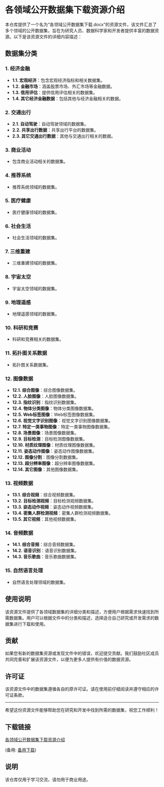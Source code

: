 # 各领域公开数据集下载资源介绍

本仓库提供了一个名为“各领域公开数据集下载.docx”的资源文件，该文件汇总了多个领域的公开数据集，旨在为研究人员、数据科学家和开发者提供丰富的数据资源。以下是该资源文件的详细内容描述：

## 数据集分类

### 1. 经济金融
- **1.1. 宏观经济**：包含宏观经济指标和相关数据集。
- **1.2. 金融市场**：涵盖股票市场、外汇市场等金融数据。
- **1.3. 信用评估**：提供信用评估相关的数据集。
- **1.4. 其它经济金融数据**：包括其他与经济金融相关的数据。

### 2. 交通出行
- **2.1. 自动驾驶**：自动驾驶领域的数据集。
- **2.2. 共享出行数据**：共享出行平台的数据集。
- **2.3. 其它交通出行数据**：其他与交通出行相关的数据。

### 3. 商业活动
- 包含商业活动相关的数据集。

### 4. 推荐系统
- 推荐系统领域的数据集。

### 5. 医疗健康
- 医疗健康领域的数据集。

### 6. 社会生活
- 社会生活领域的数据集。

### 7. 三维重建
- 三维重建领域的数据集。

### 8. 宇宙太空
- 宇宙太空领域的数据集。

### 9. 地理遥感
- 地理遥感领域的数据集。

### 10. 科研和竞赛
- 科研和竞赛相关的数据集。

### 11. 拓扑图关系数据
- 拓扑图关系数据集。

### 12. 图像数据
- **12.1. 综合图像**：综合图像数据集。
- **12.2. 人脸图像**：人脸图像数据集。
- **12.3. 指纹识别**：指纹识别数据集。
- **12.4. 物体分类图像**：物体分类图像数据集。
- **12.5. Web标签图像**：Web标签图像数据集。
- **12.6. 视觉文字识别图像**：视觉文字识别图像数据集。
- **12.7. 特定一类事物图像**：特定一类事物图像数据集。
- **12.8. 场景图像**：场景图像数据集。
- **12.9. 目标检测**：目标检测图像数据集。
- **12.10. 材质纹理图像**：材质纹理图像数据集。
- **12.11. 姿态动作图像**：姿态动作图像数据集。
- **12.12. 图像分割**：图像分割数据集。
- **12.13. 超分辨率图像**：超分辨率图像数据集。
- **12.14. 其它图像**：其他图像数据集。

### 13. 视频数据
- **13.1. 综合视频**：综合视频数据集。
- **13.2. 目标检测视频**：目标检测视频数据集。
- **13.3. 姿态动作视频**：姿态动作视频数据集。
- **13.4. 密集人群检测视频**：密集人群检测视频数据集。
- **13.5. 其它视频**：其他视频数据集。

### 14. 音频数据
- **14.1. 综合音频**：综合音频数据集。
- **14.2. 语音识别**：语音识别数据集。
- **14.3. 音乐歌曲**：音乐歌曲数据集。

### 15. 自然语言处理
- 自然语言处理领域的数据集。

## 使用说明

该资源文件提供了各领域数据集的详细分类和描述，方便用户根据需求快速找到所需数据集。用户可以根据文件中的分类和描述，选择适合自己研究或开发需求的数据集进行下载和使用。

## 贡献

如果您有新的数据集资源或发现文件中的错误，欢迎提交贡献。我们鼓励社区成员共同完善和扩展该资源文件，以便为更多人提供有价值的数据资源。

## 许可证

该资源文件中的数据集遵循各自的原许可证。请在使用前仔细阅读并遵守相应的许可证条款。

---

希望这份资源文件能够帮助您在研究和开发中找到所需的数据集，祝您工作顺利！

## 下载链接
[各领域公开数据集下载资源介绍](https://pan.quark.cn/s/08f08e401997) 

(备用: [备用下载](https://pan.baidu.com/s/1nyBUcYlcIesS6Ck9oUSWfw?pwd=1234))

## 说明

该仓库仅用于学习交流，请勿用于商业用途。

